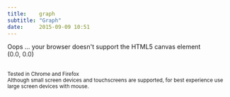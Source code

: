 ```yaml
---
title:    graph
subtitle: "Graph"
date:     2015-09-09 10:51
---
```


<div class="row" style="margin-top: 0px;">
    <div class="col-md-6 col-md-offset-3">
        <canvas id="gl-canvas" width="512" height="512">
            Oops ... your browser doesn't support the HTML5 canvas element
        </canvas>
    </div>
</div>

<div class="row">
    <div class="col-md-12 text-center">
        (<span id="info" style="color: #333;">0.0, 0.0</span>)
    </div>
</div>

<div class="row" style="padding-top: 30px;">
    <div class="col-md-12 text-center">
        <small>Tested in Chrome and Firefox</small><br/>
        <small>Although small screen devices and touchscreens are supported, for best experience use large screen devices with mouse.</small><br/><br/>
    </div>
</div>
